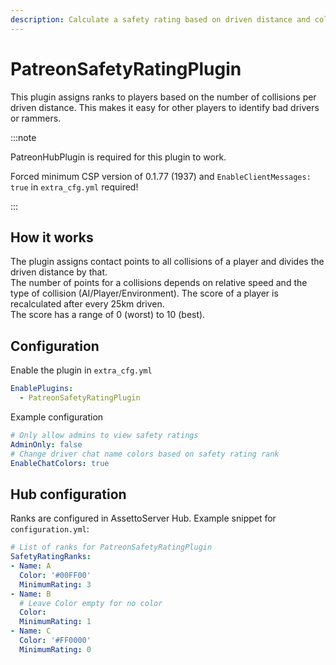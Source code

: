 ```yaml
---
description: Calculate a safety rating based on driven distance and collisions
---
```


# PatreonSafetyRatingPlugin

This plugin assigns ranks to players based on the number of collisions per driven distance. This makes it easy for other players to identify bad drivers or rammers.

:::note

PatreonHubPlugin is required for this plugin to work.

Forced minimum CSP version of 0.1.77 (1937) and `EnableClientMessages: true` in `extra_cfg.yml` required!

:::

## How it works

The plugin assigns contact points to all collisions of a player and divides the driven distance by that.  
The number of points for a collisions depends on relative speed and the type of collision (AI/Player/Environment). The score of a player is recalculated after every 25km driven.  
The score has a range of 0 (worst) to 10 (best).

## Configuration

Enable the plugin in `extra_cfg.yml`
```yaml title="extra_cfg.yml"
EnablePlugins:
  - PatreonSafetyRatingPlugin
```
Example configuration
```yaml title="plugin_patreon_safety_rating_cfg.yml"
# Only allow admins to view safety ratings
AdminOnly: false
# Change driver chat name colors based on safety rating rank
EnableChatColors: true
```

## Hub configuration

Ranks are configured in AssettoServer Hub. Example snippet for `configuration.yml`:

```yaml title="configuration.yml (AssettoServer Hub)"
# List of ranks for PatreonSafetyRatingPlugin
SafetyRatingRanks:
- Name: A
  Color: '#00FF00'
  MinimumRating: 3
- Name: B
  # Leave Color empty for no color
  Color: 
  MinimumRating: 1
- Name: C
  Color: '#FF0000'
  MinimumRating: 0
```
